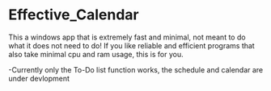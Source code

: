 # Effective_Calendar
This a windows app that is extremely fast and minimal, not meant to do what it does not need to do! If you like reliable and efficient programs that also take minimal cpu and ram usage, this is for you.

-Currently only the To-Do list function works, the schedule and calendar are under devlopment
